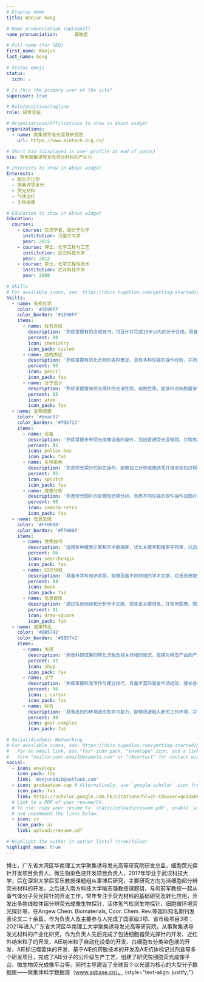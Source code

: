 ```yaml
---
# Display name
title: Wanjun Gong

# Name pronunciation (optional)
name_pronunciation:      龚晚君     

# Full name (for SEO)
first_name: Wanjun
last_name: Gong

# Status emoji
status:
  icon: ☕️

# Is this the primary user of the site?
superuser: true

# Role/position/tagline
role: 研发总监

# Organizations/Affiliations to show in About widget
organizations:
  - name: 聚集诱导发光高等研究院
    url: https://www.aietech.org.cn/

# Short bio (displayed in user profile at end of posts)
bio: 聚焦聚集诱导发光荧光材料的产业化

# Interests to show in About widget
Interests:
  - 超分子化学
  - 聚集诱导发光
  - 荧光材料
  - 气体治疗
  - 生物成像

# Education to show in About widget
Education:
  courses:
    - course: 交流学者，超分子化学
      institution: 马里兰大学
      year: 2015
    - course: 博士，化学工程与工艺
      institution: 武汉科技大学
      year: 2012
    - course: 学士，化学工程与技术
      institution: 武汉科技大学
      year: 2008

# Skills
# For available icons, see: https://docs.hugoblox.com/getting-started/page-builder/#icons
Skills:
  - name: 有机化学
    color: '#1E90FF'
    color_border: '#1E90FF'
    items:
      - name: 有机合成
        description: '熟练掌握有机合成技巧，可设计并完成15步以内的分子合成。具备高效、准确的实验经验和能力，'
        percent: 80
        icon: chemistry
        icon_pack: custom
      - name: 结构表征
        description: '熟练掌握有机化合物的各种表证，具有多种仪器的操作经验，并熟掌握表证结果的分析。'
        percent: 90
        icon: pencil
        icon_pack: fas
      - name: 分子设计
        description: '熟练掌握常用荧光探针的光谱性质、结构性质，能够针对细胞器染色、离子、细菌、免疫组化、qPCR、化学发光等设计荧光探针。'
        percent: 65
        icon: atom
        icon_pack: fas
  - name: 生物成像
    color: '#eeac02'
    color_border: '#f0bf23'
    items:
      - name: 设备
        description: '熟练掌握多种荧光成像设备的操作，包括普通荧光显微镜、共聚焦激光显微镜、小动物 3D 成像、STORM 超分辨荧光显微镜、STED 超分辨荧光显微镜。'
        percent: 95
        icon: police-box
        icon_pack: fab
      - name: 生物染色
        description: '熟悉荧光探针的染色操作，能够独立分析成像结果并推测染色过程中的问题，依此解决荧光探针的不足。'
        percent: 95
        icon: splotch
        icon_pack: fas
      - name: 成像分析
        description: '熟悉荧光图片的处理及结果分析，熟悉不同仪器的软件操作及图片处理，熟悉 Imagej 的图片处理'
        percent: 80
        icon: camera-retro
        icon_pack: fas
  - name: 信息处理
    color: '#FF0000'
    color_border: '#FF0000'
    items:
      - name: 搜索技巧
        description: '运用多种搜索引擎和学术数据库，优化关键字和搜索字符串，以迅速定位相关文献，使用过滤器和高级搜索功能，提高搜索结果的准确性。'
        percent: 96
        icon: searchengin
        icon_pack: fas
      - name: 知识领域
        description: '具备多学科知识背景，能够涵盖不同领域的学术文献，在信息获取过程中，能够跨学科整合资源，获取全面而多维度的信息'
        percent: 88
        icon: book
        icon_pack: fas
      - name: 信息提炼
        description: '通过系统阅读和分析学术文献，提炼出关键信息，并使用图表、图形等可视化工具，将复杂信息以清晰的形式呈现。'
        percent: 91
        icon: draw-square
        icon_pack: fab
  - name: 成果转化
    color: '#8B5742'
    color_border: '#8B5742'
    items:
      - name: 市场
        description: '熟悉科研成果的转化流程及相关领域的知识，能够对特定产品的产业化潜力进行定性且定量的判断，对专业领域的市场需求敏感，能够根据市场需求快速的调整产业化方向。'
        percent: 92
        icon: shop
        icon_pack: fas
      - name: 文字
        description: '熟练掌握标准写作与建立技巧，具备丰富的基金申请经验，擅长各类基金的策划、撰写与申请。'
        percent: 96
        icon: i-cursor
        icon_pack: fas
      - name: 综合
        description: '具有出色的环境适应和学习能力，能够迅速融入新的工作环境，并快速掌握新的工作内容和技能，确保高效地完成任务。'
        percent: 98
        icon: gear-complex
        icon_pack: fab

# Social/Academic Networking
# For available icons, see: https://docs.hugoblox.com/getting-started/page-builder/#icons
#   For an email link, use "fas" icon pack, "envelope" icon, and a link in the
#   form "mailto:your-email@example.com" or "/#contact" for contact widget.
social:
  - icon: envelope
    icon_pack: fas
    link: 'Wanjun0420@outlook.com'
  - icon: graduation-cap # Alternatively, use `google-scholar` icon from `ai` icon pack
    icon_pack: fas
    link: https://scholar.google.com.hk/citations?hl=zh-CN&user=qnIUx0AAAAAJ
  # Link to a PDF of your resume/CV.
  # To use: copy your resume to `static/uploads/resume.pdf`, enable `ai` icons in `params.yaml`,
  # and uncomment the lines below.
  - icon: cv
    icon_pack: ai
    link: uploads/resume.pdf

# Highlight the author in author lists? (true/false)
highlight_name: true
---
```


博士，广东省大湾区华南理工大学聚集诱导发光高等研究院研发总监，细胞荧光探针开发项目负责人、微生物染色液开发项目负责人，2017年毕业于武汉科技大学，后在深圳大学屈军乐教授课题组从事博后研究，主要研究方向为活细胞超分辨荧光材料的开发，之后进入南方科技大学喻志强教授课题组，与何前军教授一起从事气体分子荧光探针的开发工作，常年专注于荧光材料的基础研究及转化应用，开发出多款线粒体超分辨荧光成像生物探针、活体氢气检测生物探针、细胞微环境荧光探针等，在Angew Chem. Biomaterials, Coor. Chem. Rev.等国际知名期刊发表论文二十余篇，作为负责人及主要参与人完成了国家级3项、省市级项目3项；2021年进入广东省大湾区华南理工大学聚集诱导发光高等研究院，从事聚集诱导发光材料的产业化研究，作为负责人先后完成了包括细胞器荧光探针的开发、近红外纳米粒子的开发、AIE纳米粒子自动化设备的开发、白细胞五分类染色液的开发、AIE标记噬菌体的开发、基于AIE的药敏技术的开发及AIE抗体标记试剂盒等多个研发项目，完成了AIE分子的公斤级生产工艺，组建了研究院细胞荧光成像平台、微生物荧光成像平台等，同时主导建设了全球首个以光谱为核心的大型分子数据库——聚集体科学数据库（www.asbase.cn）。
{style="text-align: justify;"}
